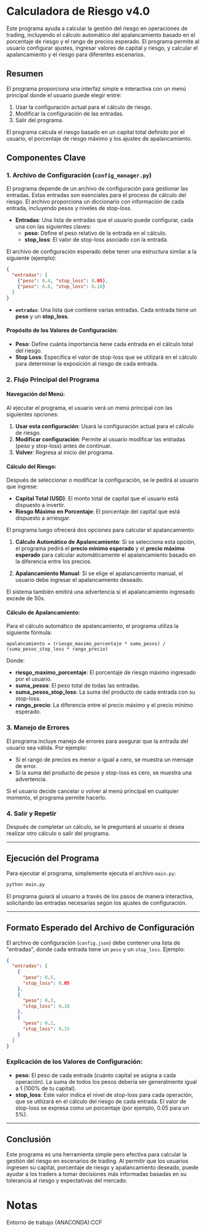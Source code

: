# Calculadora de Riesgo v4.0

Este programa ayuda a calcular la gestión del riesgo en operaciones de trading, incluyendo el cálculo automático del apalancamiento basado en el porcentaje de riesgo y el rango de precios esperado. El programa permite al usuario configurar ajustes, ingresar valores de capital y riesgo, y calcular el apalancamiento y el riesgo para diferentes escenarios.

## Resumen

El programa proporciona una interfaz simple e interactiva con un menú principal donde el usuario puede elegir entre:

1. Usar la configuración actual para el cálculo de riesgo.
2. Modificar la configuración de las entradas.
3. Salir del programa.

El programa calcula el riesgo basado en un capital total definido por el usuario, el porcentaje de riesgo máximo y los ajustes de apalancamiento.

## Componentes Clave

### 1. **Archivo de Configuración (`config_manager.py`)**

El programa depende de un archivo de configuración para gestionar las entradas. Estas entradas son esenciales para el proceso de cálculo del riesgo. El archivo proporciona un diccionario con información de cada entrada, incluyendo pesos y niveles de stop-loss.

- **Entradas**: Una lista de entradas que el usuario puede configurar, cada una con las siguientes claves:
  - **peso**: Define el peso relativo de la entrada en el cálculo.
  - **stop_loss**: El valor de stop-loss asociado con la entrada.

El archivo de configuración esperado debe tener una estructura similar a la siguiente (ejemplo):

```json
{
  "entradas": [
    {"peso": 0.4, "stop_loss": 0.05},
    {"peso": 0.6, "stop_loss": 0.10}
  ]
}
```

- **`entradas`**: Una lista que contiene varias entradas. Cada entrada tiene un **peso** y un **stop_loss**.

#### Propósito de los Valores de Configuración:
- **Peso**: Define cuánta importancia tiene cada entrada en el cálculo total del riesgo.
- **Stop Loss**: Especifica el valor de stop-loss que se utilizará en el cálculo para determinar la exposición al riesgo de cada entrada.

### 2. **Flujo Principal del Programa**

#### **Navegación del Menú**:
Al ejecutar el programa, el usuario verá un menú principal con las siguientes opciones:

1. **Usar esta configuración**: Usará la configuración actual para el cálculo de riesgo.
2. **Modificar configuración**: Permite al usuario modificar las entradas (peso y stop-loss) antes de continuar.
3. **Volver**: Regresa al inicio del programa.

#### **Cálculo del Riesgo**:
Después de seleccionar o modificar la configuración, se le pedirá al usuario que ingrese:
- **Capital Total (USD)**: El monto total de capital que el usuario está dispuesto a invertir.
- **Riesgo Máximo en Porcentaje**: El porcentaje del capital que está dispuesto a arriesgar.

El programa luego ofrecerá dos opciones para calcular el apalancamiento:
1. **Cálculo Automático de Apalancamiento**: Si se selecciona esta opción, el programa pedirá el **precio mínimo esperado** y el **precio máximo esperado** para calcular automáticamente el apalancamiento basado en la diferencia entre los precios.
   
2. **Apalancamiento Manual**: Si se elige el apalancamiento manual, el usuario debe ingresar el apalancamiento deseado.

El sistema también emitirá una advertencia si el apalancamiento ingresado excede de 50x.

#### **Cálculo de Apalancamiento**:
Para el cálculo automático de apalancamiento, el programa utiliza la siguiente fórmula:

```
apalancamiento = (riesgo_maximo_porcentaje * suma_pesos) / (suma_pesos_stop_loss * rango_precio)
```

Donde:
- **riesgo_maximo_porcentaje**: El porcentaje de riesgo máximo ingresado por el usuario.
- **suma_pesos**: El peso total de todas las entradas.
- **suma_pesos_stop_loss**: La suma del producto de cada entrada con su stop-loss.
- **rango_precio**: La diferencia entre el precio máximo y el precio mínimo esperado.

### 3. **Manejo de Errores**

El programa incluye manejo de errores para asegurar que la entrada del usuario sea válida. Por ejemplo:
- Si el rango de precios es menor o igual a cero, se muestra un mensaje de error.
- Si la suma del producto de pesos y stop-loss es cero, se muestra una advertencia.

Si el usuario decide cancelar o volver al menú principal en cualquier momento, el programa permite hacerlo.

### 4. **Salir y Repetir**

Después de completar un cálculo, se le preguntará al usuario si desea realizar otro cálculo o salir del programa.

---

## Ejecución del Programa

Para ejecutar el programa, simplemente ejecuta el archivo `main.py`:

```bash
python main.py
```

El programa guiará al usuario a través de los pasos de manera interactiva, solicitando las entradas necesarias según los ajustes de configuración.

---

## Formato Esperado del Archivo de Configuración

El archivo de configuración (`config.json`) debe contener una lista de "entradas", donde cada entrada tiene un `peso` y un `stop_loss`. Ejemplo:

```json
{
  "entradas": [
    {
      "peso": 0.5,
      "stop_loss": 0.05
    },
    {
      "peso": 0.3,
      "stop_loss": 0.10
    },
    {
      "peso": 0.2,
      "stop_loss": 0.15
    }
  ]
}
```

### Explicación de los Valores de Configuración:
- **peso**: El peso de cada entrada (cuánto capital se asigna a cada operación). La suma de todos los pesos debería ser generalmente igual a 1 (100% de tu capital).
- **stop_loss**: Este valor indica el nivel de stop-loss para cada operación, que se utilizará en el cálculo del riesgo de cada entrada. El valor de stop-loss se expresa como un porcentaje (por ejemplo, 0.05 para un 5%).

---

## Conclusión

Este programa es una herramienta simple pero efectiva para calcular la gestión del riesgo en escenarios de trading. Al permitir que los usuarios ingresen su capital, porcentaje de riesgo y apalancamiento deseado, puede ayudar a los traders a tomar decisiones más informadas basadas en su tolerancia al riesgo y expectativas del mercado.

# Notas
Entorno de trabajo (ANACONDA):CCF

